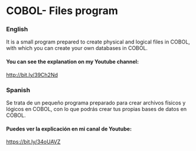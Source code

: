 # COBOL- Files program

### English
It is a small program prepared to create physical and logical files in COBOL, with which you can create your own databases in COBOL.

#### You can see the explanation on my Youtube channel:
http://bit.ly/39Ch2Nd

### Spanish
Se trata de un pequeño programa preparado para crear archivos físicos y lógicos en COBOL, con lo que podrás crear tus propias bases de datos en COBOL.

#### Puedes ver la explicación en mi canal de Youtube:
https://bit.ly/34oUAVZ
